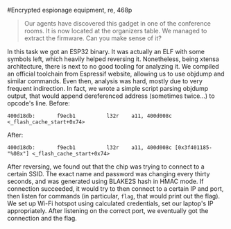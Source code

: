 #Encrypted espionage equipment, re, 468p

> Our agents have discovered this gadget in one of the conference rooms. It is now located at the organizers table. We managed to extract the firmware. Can you make sense of it?

In this task we got an ESP32 binary. It was actually an ELF with some symbols left, which heavily helped reversing it.
Nonetheless, being xtensa architecture, there is next to no good tooling for analyzing it. We compiled an official
toolchain from Espressif website, allowing us to use objdump and similar commands. Even then, analysis was hard, mostly
due to very frequent indirection. In fact, we wrote a simple script parsing objdump output, that would append
dereferenced address (sometimes twice...) to opcode's line. Before:
```
400d18db:       f9ecb1          l32r    a11, 400d008c <_flash_cache_start+0x74>
```
After:
```
400d18db:       f9ecb1          l32r    a11, 400d008c [0x3f401185-"%08x"] <_flash_cache_start+0x74>
```

After reversing, we found out that the chip was trying to connect to a certain SSID. The exact name and password
was changing every thirty seconds, and was generated using BLAKE2S hash in HMAC mode. If connection succeeded, it
would try to then connect to a certain IP and port, then listen for commands (in particular, `flag`, that would print
out the flag). We set up Wi-Fi hotspot using calculated credentials, set our laptop's IP appropriately. After
listening on the correct port, we eventually got the connection and the flag.
